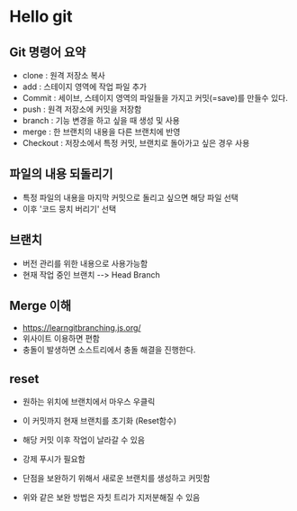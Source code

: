 # Hello git

## Git 명령어 요약

- clone : 원격 저장소 복사
- add : 스테이지 영역에 작업 파일 추가
- Commit : 세이브, 스테이지 영역의 파일들을 가지고 커밋(=save)를 만들수 있다.
- push : 원격 저장소에 커밋을 저장함
- branch : 기능 변경을 하고 싶을 때 생성 및 사용
- merge : 한 브랜치의 내용을 다른 브랜치에 반영
- Checkout : 저장소에서 특정 커밋, 브랜치로 돌아가고 싶은 경우 사용

## 파일의 내용 되돌리기

- 특정 파일의 내용을 마지막 커밋으로 돌리고 싶으면 해당 파일 선택 
- 이후 '코드 뭉치 버리기' 선택

## 브랜치

- 버전 관리를 위한 내용으로 사용가능함
- 현재 작업 중인 브랜치 --> Head Branch

## Merge 이해

- https://learngitbranching.js.org/
- 위사이트 이용하면 편함
- 충돌이 발생하면 소스트리에서 충돌 해결을 진행한다.

## reset 

- 원하는 위치에 브랜치에서 마우스 우클릭
- 이 커밋까지 현재 브랜치를 초기화 (Reset함수)
- 해당 커밋 이후 작업이 날라갈 수 있음
- 강제 푸시가 필요함

- 단점을 보완하기 위해서 새로운 브랜치를 생성하고 커밋함
- 위와 같은 보완 방법은 자칫 트리가 지저분해질 수 있음

